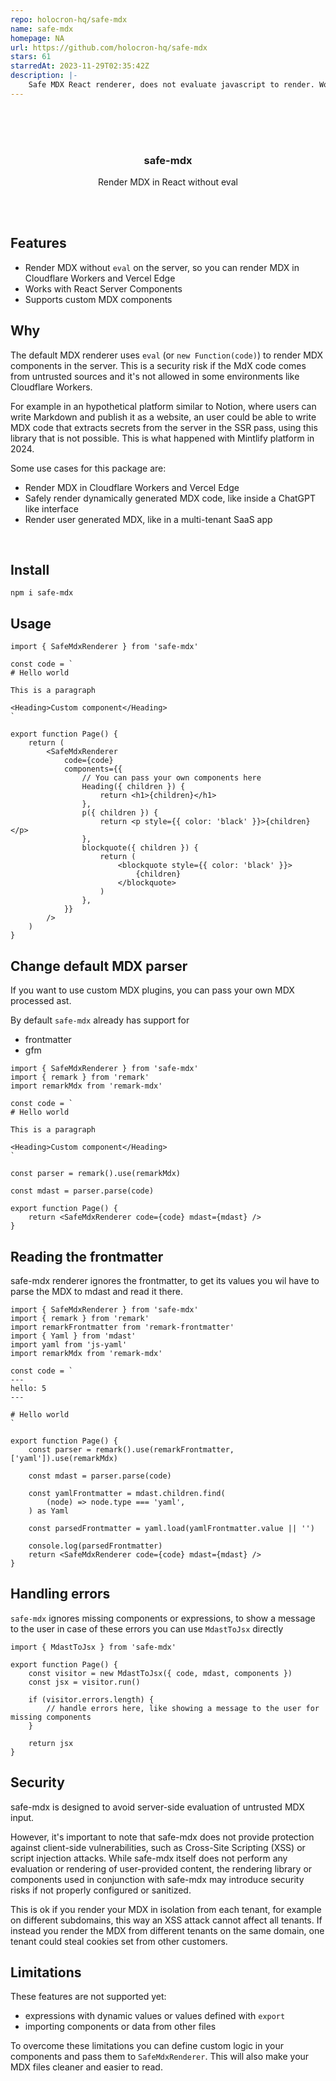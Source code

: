 ```yaml
---
repo: holocron-hq/safe-mdx
name: safe-mdx
homepage: NA
url: https://github.com/holocron-hq/safe-mdx
stars: 61
starredAt: 2023-11-29T02:35:42Z
description: |-
    Safe MDX React renderer, does not evaluate javascript to render. Works in Cloudflare Workers & Vercel Edge.
---
```


<div align='center'>
    <br/>
    <br/>
    <br/>
    <h3>safe-mdx</h3>
    <p>Render MDX in React without eval</p>
    <br/>
    <br/>
</div>

## Features

-   Render MDX without `eval` on the server, so you can render MDX in Cloudflare Workers and Vercel Edge
-   Works with React Server Components
-   Supports custom MDX components

## Why

The default MDX renderer uses `eval` (or `new Function(code)`) to render MDX components in the server. This is a security risk if the MdX code comes from untrusted sources and it's not allowed in some environments like Cloudflare Workers.

For example in an hypothetical platform similar to Notion, where users can write Markdown and publish it as a website, an user could be able to write MDX code that extracts secrets from the server in the SSR pass, using this library that is not possible. This is what happened with Mintlify platform in 2024.

Some use cases for this package are:

-   Render MDX in Cloudflare Workers and Vercel Edge
-   Safely render dynamically generated MDX code, like inside a ChatGPT like interface
-   Render user generated MDX, like in a multi-tenant SaaS app

<br>

## Install

```
npm i safe-mdx
```

## Usage

```tsx
import { SafeMdxRenderer } from 'safe-mdx'

const code = `
# Hello world

This is a paragraph

<Heading>Custom component</Heading>
`

export function Page() {
    return (
        <SafeMdxRenderer
            code={code}
            components={{
                // You can pass your own components here
                Heading({ children }) {
                    return <h1>{children}</h1>
                },
                p({ children }) {
                    return <p style={{ color: 'black' }}>{children}</p>
                },
                blockquote({ children }) {
                    return (
                        <blockquote style={{ color: 'black' }}>
                            {children}
                        </blockquote>
                    )
                },
            }}
        />
    )
}
```

## Change default MDX parser

If you want to use custom MDX plugins, you can pass your own MDX processed ast.

By default `safe-mdx` already has support for

-   frontmatter
-   gfm

```tsx
import { SafeMdxRenderer } from 'safe-mdx'
import { remark } from 'remark'
import remarkMdx from 'remark-mdx'

const code = `
# Hello world

This is a paragraph

<Heading>Custom component</Heading>
`

const parser = remark().use(remarkMdx)

const mdast = parser.parse(code)

export function Page() {
    return <SafeMdxRenderer code={code} mdast={mdast} />
}
```

## Reading the frontmatter

safe-mdx renderer ignores the frontmatter, to get its values you wil have to parse the MDX to mdast and read it there.

```tsx
import { SafeMdxRenderer } from 'safe-mdx'
import { remark } from 'remark'
import remarkFrontmatter from 'remark-frontmatter'
import { Yaml } from 'mdast'
import yaml from 'js-yaml'
import remarkMdx from 'remark-mdx'

const code = `
---
hello: 5
---

# Hello world
`

export function Page() {
    const parser = remark().use(remarkFrontmatter, ['yaml']).use(remarkMdx)

    const mdast = parser.parse(code)

    const yamlFrontmatter = mdast.children.find(
        (node) => node.type === 'yaml',
    ) as Yaml

    const parsedFrontmatter = yaml.load(yamlFrontmatter.value || '')

    console.log(parsedFrontmatter)
    return <SafeMdxRenderer code={code} mdast={mdast} />
}
```

## Handling errors

`safe-mdx` ignores missing components or expressions, to show a message to the user in case of these errors you can use `MdastToJsx` directly

```tsx
import { MdastToJsx } from 'safe-mdx'

export function Page() {
    const visitor = new MdastToJsx({ code, mdast, components })
    const jsx = visitor.run()

    if (visitor.errors.length) {
        // handle errors here, like showing a message to the user for missing components
    }

    return jsx
}
```

## Security

safe-mdx is designed to avoid server-side evaluation of untrusted MDX input.

However, it's important to note that safe-mdx does not provide protection against client-side vulnerabilities, such as Cross-Site Scripting (XSS) or script injection attacks. While safe-mdx itself does not perform any evaluation or rendering of user-provided content, the rendering library or components used in conjunction with safe-mdx may introduce security risks if not properly configured or sanitized.

This is ok if you render your MDX in isolation from each tenant, for example on different subdomains, this way an XSS attack cannot affect all tenants. If instead you render the MDX from different tenants on the same domain, one tenant could steal cookies set from other customers.

## Limitations

These features are not supported yet:

-   expressions with dynamic values or values defined with `export`
-   importing components or data from other files

To overcome these limitations you can define custom logic in your components and pass them to `SafeMdxRenderer`. This will also make your MDX files cleaner and easier to read.

